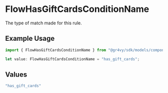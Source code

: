 # FlowHasGiftCardsConditionName

The type of match made for this rule.

## Example Usage

```typescript
import { FlowHasGiftCardsConditionName } from "@gr4vy/sdk/models/components";

let value: FlowHasGiftCardsConditionName = "has_gift_cards";
```

## Values

```typescript
"has_gift_cards"
```
